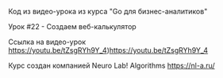 Код из видео-урока из курса "Go для бизнес-аналитиков"

Урок #22 - Создаем веб-калькулятор

Ссылка на видео-урок
https://youtu.be/tZsgRYh9Y_4)https://youtu.be/tZsgRYh9Y_4

Курс создан компанией Neuro Lab! Algorithms
https://nl-a.ru/
